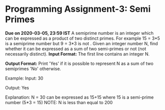 #
# Programming Assignment-3: Semi Primes
**Due on 2020-03-05, 23:59 IST**
A semiprime number is an integer which can be expressed as a product of two distinct primes. For example 15 = 3\*5 is a semiprime number but 9 = 3\*3 is not .
Given an integer number N, find whether it can be expressed as a sum of two semi-primes or not (not necessarily distinct).
**Input Format:**
The first line contains an integer N.

**Output Format:**
Print &#39;Yes&#39; if it is possible to represent N as a sum of two semiprimes &#39;No&#39; otherwise.

Example:
Input:
30

Output:
Yes

Explanation:
N = 30 can be expressed as 15+15 where 15 is a semi-prime number (5\*3 = 15)
NOTE: N is less than equal to 200
